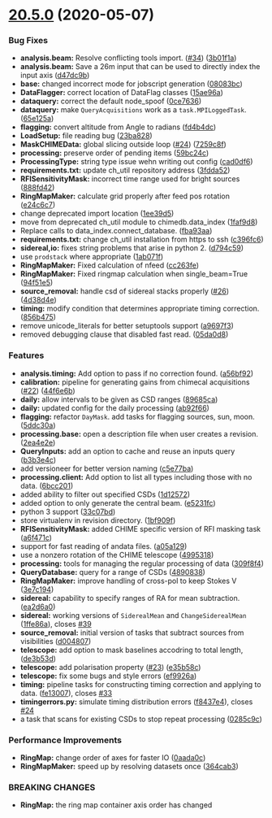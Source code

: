 # [20.5.0](https://github.com/chime-experiment/ch_pipeline/releases/tag/v20.5.0) (2020-05-07)


### Bug Fixes

* **analysis.beam:** Resolve conflicting tools import. ([#34](https://github.com/chime-experiment/ch_pipeline/issues/34)) ([3b01f1a](https://github.com/chime-experiment/ch_pipeline/commit/3b01f1ad91dc19e6f2d98f0aa24366ebe7419467))
* **analysis.beam:** Save a 26m input that can be used to directly index the input axis ([d47dc9b](https://github.com/chime-experiment/ch_pipeline/commit/d47dc9b4f92ff852e661b6afcb23bb5c3b77ae65))
* **base:** changed incorrect mode for jobscript generation ([08083bc](https://github.com/chime-experiment/ch_pipeline/commit/08083bc16425af25ef3a0c76fccf86c2fa7b269c))
* **DataFlagger:** correct location of DataFlag classes ([15ae96a](https://github.com/chime-experiment/ch_pipeline/commit/15ae96a2dd355fee797cd75aaaa540aa5f53fc80))
* **dataquery:** correct the default node_spoof ([0ce7636](https://github.com/chime-experiment/ch_pipeline/commit/0ce7636b0d4b7840032535dc2446a016ab38ecd8))
* **dataquery:** make `QueryAcquisitions` work as a `task.MPILoggedTask`. ([65e125a](https://github.com/chime-experiment/ch_pipeline/commit/65e125a0db8fd09c5d2f5f7d8a3f89a33e769119))
* **flagging:** convert altitude from Angle to radians ([fd4b4dc](https://github.com/chime-experiment/ch_pipeline/commit/fd4b4dc1ee621f2b9eeec9b3814c7ee3db29dd9f))
* **LoadSetup:** file reading bug ([23ba828](https://github.com/chime-experiment/ch_pipeline/commit/23ba828680dc5190a67e774879df645629e72ef6))
* **MaskCHIMEData:** global slicing outside loop ([#24](https://github.com/chime-experiment/ch_pipeline/issues/24)) ([7259c8f](https://github.com/chime-experiment/ch_pipeline/commit/7259c8f5593a2d005a879bb755427502c3a5ddd7))
* **processing:** preserve order of pending items ([59bc24c](https://github.com/chime-experiment/ch_pipeline/commit/59bc24ceacd11e50929b5794fa6147db1d6abcc6))
* **ProcessingType:** string type issue wehn writing out config ([cad0df6](https://github.com/chime-experiment/ch_pipeline/commit/cad0df6ac82a9b077b5d2a3ff077050cd4563105))
* **requirements.txt:** update ch_util repository address ([3fdda52](https://github.com/chime-experiment/ch_pipeline/commit/3fdda5278226e786c9a827ff4c136552782bf96f))
* **RFISensitivityMask:** incorrect time range used for bright sources ([888fd42](https://github.com/chime-experiment/ch_pipeline/commit/888fd42388ae90b86c5fc4021d91971acd04d637))
* **RingMapMaker:** calculate grid properly after feed pos rotation ([e24c6c7](https://github.com/chime-experiment/ch_pipeline/commit/e24c6c78cc15efb46ccae5e1727a63a68db1147c))
* change deprecated import location ([1ee39d5](https://github.com/chime-experiment/ch_pipeline/commit/1ee39d52c529cd12cc47f184dcff60386d227099))
* move from deprecated ch_util module to chimedb.data_index ([1faf9d8](https://github.com/chime-experiment/ch_pipeline/commit/1faf9d81a1bf99fc010a9162057e38ab3c136d9b))
* Replace calls to data_index.connect_database. ([fba93aa](https://github.com/chime-experiment/ch_pipeline/commit/fba93aa042be71465e009f997a1ad0fc3d6e6034))
* **requirements.txt:** change ch_util installation from https to ssh ([c396fc6](https://github.com/chime-experiment/ch_pipeline/commit/c396fc6fbd3973ab4a52be33d11a07e30e0d9627))
* **sidereal,io:** fixes string problems that arise in python 2. ([d794c59](https://github.com/chime-experiment/ch_pipeline/commit/d794c59db4c1b36157b8f2594eb7ef0a770378cc))
* use `prodstack` where appropriate ([1ab071f](https://github.com/chime-experiment/ch_pipeline/commit/1ab071f141d75fb270fcc7abe228ce053c553f50))
* **RingMapMaker:** Fixed calculation of nfeed ([cc263fe](https://github.com/chime-experiment/ch_pipeline/commit/cc263fe4fe38d0787d1859917f7880aaeb35e56d))
* **RingMapMaker:** Fixed ringmap calculation when single_beam=True ([94f51e5](https://github.com/chime-experiment/ch_pipeline/commit/94f51e58873cd6701dd8bf0fb57a74372f121c19))
* **source_removal:** handle csd of sidereal stacks properly ([#26](https://github.com/chime-experiment/ch_pipeline/issues/26)) ([4d38d4e](https://github.com/chime-experiment/ch_pipeline/commit/4d38d4ee079c612bb55cbd87337eec4b9a870089))
* **timing:** modify condition that determines appropriate timing correction. ([856b475](https://github.com/chime-experiment/ch_pipeline/commit/856b4753e626848e017402962b2718d2c024123a))
* remove unicode_literals for better setuptools support ([a9697f3](https://github.com/chime-experiment/ch_pipeline/commit/a9697f3263554e43f2cbd6f7c494621d1dac890c))
* removed debugging clause that disabled fast read. ([05da0d8](https://github.com/chime-experiment/ch_pipeline/commit/05da0d88601c8ec67925132ced18166134b64a9c))


### Features

* **analysis.timing:** Add option to pass if no correction found. ([a56bf92](https://github.com/chime-experiment/ch_pipeline/commit/a56bf929d1706502258086127e2b3008f5b77198))
* **calibration:** pipeline for generating gains from chimecal acquisitions ([#22](https://github.com/chime-experiment/ch_pipeline/issues/22)) ([44f6e6b](https://github.com/chime-experiment/ch_pipeline/commit/44f6e6b6a9778c10dea3f9ca16d22be32cfa8fe3))
* **daily:** allow intervals to be given as CSD ranges ([89685ca](https://github.com/chime-experiment/ch_pipeline/commit/89685ca4eac914dfedbf1017ca0f146fcdbc8277))
* **daily:** updated config for the daily processing ([ab92f66](https://github.com/chime-experiment/ch_pipeline/commit/ab92f667a8e7d3aff4260995eda5d5420c65758d))
* **flagging:** refactor `DayMask`.  add tasks for flagging sources, sun, moon. ([5ddc30a](https://github.com/chime-experiment/ch_pipeline/commit/5ddc30ad8e789bc576ae46fe0559c66616057636))
* **processing.base:** open a description file when user creates a revision. ([2ea4e2e](https://github.com/chime-experiment/ch_pipeline/commit/2ea4e2e339016847a1a2fa7e1d35d6ed62150404))
* **QueryInputs:** add an option to cache and reuse an inputs query ([b3b3e4c](https://github.com/chime-experiment/ch_pipeline/commit/b3b3e4cb6b2a87faf97568551916c71efb9e8366))
* add versioneer for better version naming ([c5e77ba](https://github.com/chime-experiment/ch_pipeline/commit/c5e77bac0459c2ebce90faedda88e465fc4caa6b))
* **processing.client:** Add option to list all types including those with no data. ([6bcc201](https://github.com/chime-experiment/ch_pipeline/commit/6bcc2018a85cf081437820668b3e5b209944a094))
* added ability to filter out specified CSDs ([1d12572](https://github.com/chime-experiment/ch_pipeline/commit/1d12572ee785089fbebe923df9b5a6530592b02e))
* added option to only generate the central beam. ([e5231fc](https://github.com/chime-experiment/ch_pipeline/commit/e5231fcf7183fa13b528776497a4161c06c809b1))
* python 3 support ([33c07bd](https://github.com/chime-experiment/ch_pipeline/commit/33c07bdcc660bee1d62bbb2ab76abe401a914c9e))
* store virtualenv in revision directory. ([1bf909f](https://github.com/chime-experiment/ch_pipeline/commit/1bf909f44e008123005c77106966fc797e6d418b))
* **RFISensitivityMask:** added CHIME specific version of RFI masking task ([a6f471c](https://github.com/chime-experiment/ch_pipeline/commit/a6f471ce198c0de4160ecf29a507124047ac71ed))
* support for fast reading of andata files. ([a05a129](https://github.com/chime-experiment/ch_pipeline/commit/a05a129f9db828a45f9d2ec5dee16b49ad38e186))
* use a nonzero rotation of the CHIME telescope ([4995318](https://github.com/chime-experiment/ch_pipeline/commit/499531804366008f3463d6c3501ec530cabe4659))
* **processing:** tools for managing the regular processing of data ([309f8f4](https://github.com/chime-experiment/ch_pipeline/commit/309f8f4c336b5074fb2f4470344592d4c4f74f77))
* **QueryDatabase:** query for a range of CSDs ([4890838](https://github.com/chime-experiment/ch_pipeline/commit/489083865fd7b6242a7da2459963676643199659))
* **RingMapMaker:** improve handling of cross-pol to keep Stokes V ([3e7c194](https://github.com/chime-experiment/ch_pipeline/commit/3e7c1941c73b008a0bf17078b78f122c7ff1ae63))
* **sidereal:** capability to specify ranges of RA for mean subtraction. ([ea2d6a0](https://github.com/chime-experiment/ch_pipeline/commit/ea2d6a0ecc47ab4ffd7a9693ba6e0add1731ef44))
* **sidereal:** working versions of `SiderealMean` and `ChangeSiderealMean` ([1ffe86a](https://github.com/chime-experiment/ch_pipeline/commit/1ffe86a9674039ae9cdec16f2af60324781de5ad)), closes [#39](https://github.com/chime-experiment/ch_pipeline/issues/39)
* **source_removal:** initial version of tasks that subtract sources from visibilities ([d004807](https://github.com/chime-experiment/ch_pipeline/commit/d0048072ced50394c331d47131154b1ee788afad))
* **telescope:** add option to mask baselines accodring to total length, ([de3b53d](https://github.com/chime-experiment/ch_pipeline/commit/de3b53dc2c45d0239f433f885d1d54eb0da3173f))
* **telescope:** add polarisation property ([#23](https://github.com/chime-experiment/ch_pipeline/issues/23)) ([e35b58c](https://github.com/chime-experiment/ch_pipeline/commit/e35b58cec718e5ec50d10d519c8cad4699002955))
* **telescope:** fix some bugs and style errors ([ef9926a](https://github.com/chime-experiment/ch_pipeline/commit/ef9926ad94fb181d18d894b343bb0757ca82cad6))
* **timing:** pipeline tasks for constructing timing correction and applying to data. ([fe13007](https://github.com/chime-experiment/ch_pipeline/commit/fe130073d6d784384a0481c683b1e31bdb35a1f5)), closes [#33](https://github.com/chime-experiment/ch_pipeline/issues/33)
* **timingerrors.py:** simulate timing distribution errors ([f8437e4](https://github.com/chime-experiment/ch_pipeline/commit/f8437e4f7aaf8979c7f761d7d004dc91e3abe2b3)), closes [#24](https://github.com/chime-experiment/ch_pipeline/issues/24)
* a task that scans for existing CSDs to stop repeat processing ([0285c9c](https://github.com/chime-experiment/ch_pipeline/commit/0285c9cc848f10216e32b89d513e2d87ddb8bb36))


### Performance Improvements

* **RingMap:** change order of axes for faster IO ([0aada0c](https://github.com/chime-experiment/ch_pipeline/commit/0aada0cf377da9965711fe14fc6c4f462c61f3e8))
* **RingMapMaker:** speed up by resolving datasets once ([364cab3](https://github.com/chime-experiment/ch_pipeline/commit/364cab3af17d790759106321badf850357b302d2))


### BREAKING CHANGES

* **RingMap:** the ring map container axis order has changed




